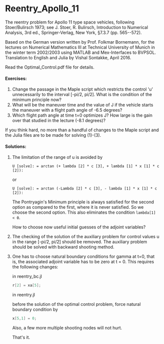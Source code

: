 # Reentry_Apollo_11
The reentry problem for Apollo 11 type space vehicles, following Stoer/Bulirsch 1973; see
J. Stoer, R. Bulirsch, Introduction to Numerical Analysis, 3rd ed., Springer-Verlag, New York, §7.3.7 (pp. 565--572).

Based on the German version written by Prof. Folkmar Bornemann, for the lectures on Numerical Mathematics III at Technical University of Munich in the winter term 2002/2003 using MATLAB and Mex-Interfaces to BVPSOL. Translation to English and Julia
by Vishal Sontakke, April 2016.

Read the Optimal_Control.pdf file for details.

#### Exercises:
1. Change the passage in the Maple script which restricts the control 'u' unnecessarily to the interval [-pi/2, pi/2]. What is the condition of the minimum principle now?
2. What will be the maneuver time and the value of J if the vehicle starts the maneuver with a flight path angle of -6.5 degrees?
3. Which flight path angle at time t=0 optimizes J? How large is the gain over that studied in the lecture (-8.1 degrees)?

If you think hard, no more than a handful of changes to the Maple script and the Julia files are to be made for solving (1)-(3).

#### Solutions:
1. The limitation of the range of u is avoided by
	```    
	U [solve]: = arctan (+ lambda [2] * c [3], + lambda [1] * x [1] * c [2]):
	```
	or
  	```
  	U [solve]: = arctan (-Lambda [2] * c [3], - lambda [1] * x [1] * c [2]):
  	```
    The Pontryagin's Minimum principle is always satisfied for the second option as compared to the first, where it is never satisfied. So we choose the second option. This also eliminates the condition `lambda[1] < 0`.

	How to choose now useful initial guesses of the adjoint variables?

2. The checking of the solution of the auxiliary problem for control values u ​​in the range [-pi/2, pi/2] should be removed. The auxiliary problem should be solved with backward shooting method.

3. One has to choose natural boundary conditions for gamma at t=0, that is, the associated adjoint variable has to be zero at t = 0. This requires the following changes:

	in reentry_bc.jl
    ```c
	r[2] = xa[5];
	```
    in reentry.jl

    before the solution of the optimal control problem, force natural boundary condition by
    ```c
    x[5,1] = 0;
	```

    Also, a few more multiple shooting nodes will not hurt.

    That's it.
